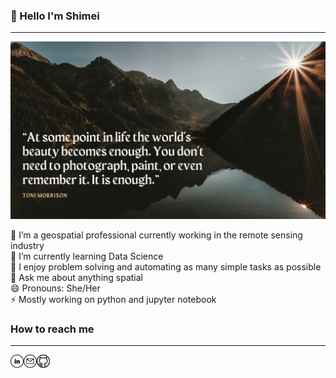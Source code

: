 ### 👋 Hello I'm Shimei
-------------------------------------
<p >
<img src="White Simple Nature Photo Motivational Quote Facebook Cover.png" alt="my banner" title="Optional title">
</p>

🔭 I’m a geospatial professional currently working in the remote sensing industry  
🌱 I’m currently learning Data Science  
👯 I enjoy problem solving and automating as many simple tasks as possible  
💬 Ask me about anything spatial   
😄 Pronouns: She/Her  
⚡  Mostly working on python and jupyter notebook  

### How to reach me
-------------------------------------

<a href="https://www.linkedin.com/in/shimei-he-58733741/">
  <img align="left" src="linkedin.png" alt="Shimei | LinkedIn" width="21px"/></a>

<a href="shimei.he@protonmail.com">
  <img align="left" src="email.png" alt="Shimei | LinkedIn" width="21px"/></a>
 
<a href="https://github.com/smhurf" rel="nofollow noreferrer">
  <img src="github.png" alt="Shimei | Github" width="21px"/> 
</a>

<!--
**smhurf/smhurf** is a ✨ _special_ ✨ repository because its `README.md` (this file) appears on your GitHub profile.

Here are some ideas to get you started:

- 🔭 I’m currently working on ...
- 🌱 I’m currently learning ...
- 👯 I’m looking to collaborate on ...
- 🤔 I’m looking for help with ...
- 💬 Ask me about ...
- 📫 How to reach me: ...
- 😄 Pronouns: ...
- ⚡ Fun fact: ...
-->
